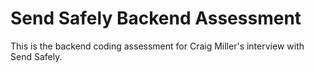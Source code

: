 # Send Safely Backend Assessment

This is the backend coding assessment for Craig Miller's interview with Send Safely.

